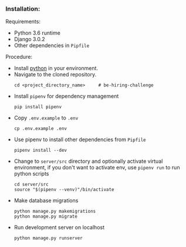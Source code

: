 ### Installation:
Requirements:
- Python 3.6 runtime
- Django 3.0.2
- Other dependencies in `Pipfile`

Procedure:
- Install [python](https://www.python.org/downloads/) in your environment.
- Navigate to the cloned repository.
    ```
    cd <project_directory_name>     # be-hiring-challenge
    ```
- Install `pipenv` for dependency management
    ```
    pip install pipenv
    ```
- Copy `.env.example` to `.env`
    ```
    cp .env.example .env
    ```
- Use pipenv to install other dependencies from `Pipfile`
    ```
    pipenv install --dev
    ```
- Change to `server/src` directory and optionally activate virtual environment, if you don't want to activate env, use `pipenv run` to run python scripts
    ```
    cd server/src
    source "$(pipenv --venv)"/bin/activate
    ```
- Make database migrations
    ```
    python manage.py makemigrations
    python manage.py migrate
    ```
- Run development server on localhost
    ```
    python manage.py runserver
    ```
    